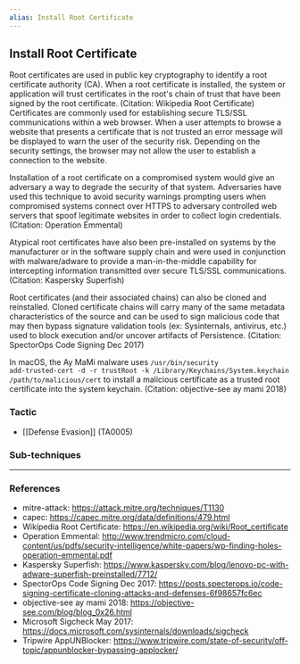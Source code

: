 ```yaml
---
alias: Install Root Certificate
---
```


## Install Root Certificate

Root certificates are used in public key cryptography to identify a root certificate authority (CA). When a root certificate is installed, the system or application will trust certificates in the root's chain of trust that have been signed by the root certificate. (Citation: Wikipedia Root Certificate) Certificates are commonly used for establishing secure TLS/SSL communications within a web browser. When a user attempts to browse a website that presents a certificate that is not trusted an error message will be displayed to warn the user of the security risk. Depending on the security settings, the browser may not allow the user to establish a connection to the website.

Installation of a root certificate on a compromised system would give an adversary a way to degrade the security of that system. Adversaries have used this technique to avoid security warnings prompting users when compromised systems connect over HTTPS to adversary controlled web servers that spoof legitimate websites in order to collect login credentials. (Citation: Operation Emmental)

Atypical root certificates have also been pre-installed on systems by the manufacturer or in the software supply chain and were used in conjunction with malware/adware to provide a man-in-the-middle capability for intercepting information transmitted over secure TLS/SSL communications. (Citation: Kaspersky Superfish)

Root certificates (and their associated chains) can also be cloned and reinstalled. Cloned certificate chains will carry many of the same metadata characteristics of the source and can be used to sign malicious code that may then bypass signature validation tools (ex: Sysinternals, antivirus, etc.) used to block execution and/or uncover artifacts of Persistence. (Citation: SpectorOps Code Signing Dec 2017)

In macOS, the Ay MaMi malware uses <code>/usr/bin/security add-trusted-cert -d -r trustRoot -k /Library/Keychains/System.keychain /path/to/malicious/cert</code> to install a malicious certificate as a trusted root certificate into the system keychain. (Citation: objective-see ay mami 2018)


### Tactic

- [[Defense Evasion]] (TA0005)

### Sub-techniques


---
### References

- mitre-attack: https://attack.mitre.org/techniques/T1130
- capec: https://capec.mitre.org/data/definitions/479.html
- Wikipedia Root Certificate: https://en.wikipedia.org/wiki/Root_certificate
- Operation Emmental: http://www.trendmicro.com/cloud-content/us/pdfs/security-intelligence/white-papers/wp-finding-holes-operation-emmental.pdf
- Kaspersky Superfish: https://www.kaspersky.com/blog/lenovo-pc-with-adware-superfish-preinstalled/7712/
- SpectorOps Code Signing Dec 2017: https://posts.specterops.io/code-signing-certificate-cloning-attacks-and-defenses-6f98657fc6ec
- objective-see ay mami 2018: https://objective-see.com/blog/blog_0x26.html
- Microsoft Sigcheck May 2017: https://docs.microsoft.com/sysinternals/downloads/sigcheck
- Tripwire AppUNBlocker: https://www.tripwire.com/state-of-security/off-topic/appunblocker-bypassing-applocker/
